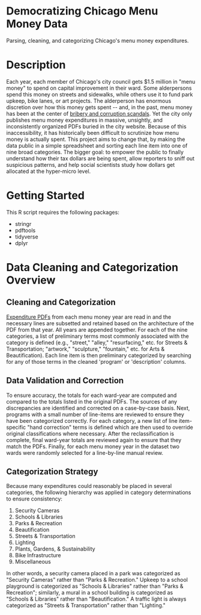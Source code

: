 # Democratizing Chicago Menu Money Data
Parsing, cleaning, and categorizing Chicago's menu money expenditures.

# Description
Each year, each member of Chicago's city council  gets $1.5 million in "menu money"  to spend on capital improvement in their ward. Some alderpersons spend this money on streets and sidewalks, while others use it to fund park upkeep, bike lanes, or art projects. The alderperson has enormous discretion over how this money gets spent -- and, in the past, menu money has been at the center of  [bribery and corruption scandals](https://www.chicagobusiness.com/government/chicago-ald-carrie-austin-indicted-bribery-charges). Yet the city only publishes menu money expenditures in massive, unsightly, and inconsistently organized PDFs buried in the city website. Because of this inaccessibility, it has historically been difficult to scrutinize how menu money is actually spent. This project aims to change that, by making the data public in a simple spreadsheet and sorting each line item into one of nine broad categories. The bigger goal: to empower the public to finally understand how their tax dollars are being spent, allow reporters to sniff out suspicious patterns, and help social scientists study how dollars get allocated at the hyper-micro level.

# Getting Started
This R script requires the following packages: 
- stringr
- pdftools
- tidyverse
- dplyr

# Data Cleaning and Categorization Overview
## Cleaning and Categorization 
[Expenditure PDFs](menu-money-pdfs/) from each menu money year are read in and the necessary lines are subsetted and retained based on the architecture of the PDF from that year. All years are appended together. For each of the nine categories, a list of preliminary terms most commonly associated with the category is defined (e.g., "street," "alley," "resurfacing," etc. for Streets & Transportation; "artwork," "sculpture," "fountain," etc. for Arts & Beautification). Each line item is then preliminary categorized by searching for any of those terms in the cleaned 'program' or 'description' columns. 

## Data Validation and Correction
To ensure accuracy, the totals for each ward-year are computed and compared to the totals listed in the original PDFs. The sources of any discrepancies are identified and corrected on a case-by-case basis. Next, programs with a small number of line-items are reviewed to ensure they have been categorized correctly. For each category, a new list of line item-specific "hand correction" terms is defined which are then used to override original classifications where necessary. After the reclassification is complete, final ward-year totals are reviewed again to ensure that they match the PDFs. Finally, for each menu money year in the dataset two wards were randomly selected for a line-by-line manual review.

## Categorization Strategy
Because many expenditures could reasonably be placed in several categories, the following hierarchy was applied in category determinations to ensure consistency: 
1. Security Cameras
2. Schools & Libraries
3. Parks & Recreation
4. Beautification
5. Streets & Transportation
6. Lighting 
7. Plants, Gardens, & Sustainability
8. Bike Infrastructure
9. Miscellaneous

In other words, a security camera placed in a park was categorized as "Security Cameras" rather than "Parks & Recreation." Upkeep to a school playground is categorized as "Schools & Libraries" rather than "Parks & Recreation"; similarly, a mural in a school building is categorized as "Schools & Libraries" rather than "Beautification." A traffic light is always categorized as "Streets & Transportation" rather than "Lighting."
